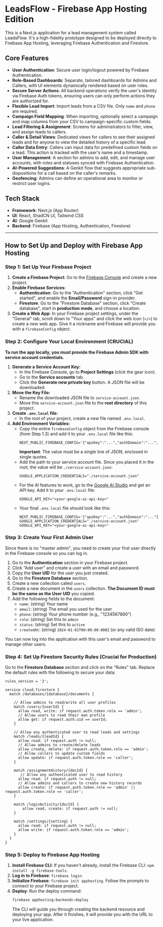 
# LeadsFlow - Firebase App Hosting Edition

This is a Next.js application for a lead management system called LeadsFlow. It's a high-fidelity prototype designed to be deployed directly to Firebase App Hosting, leveraging Firebase Authentication and Firestore.

## Core Features

-   **User Authentication**: Secure user login/logout powered by Firebase Authentication.
-   **Role-Based Dashboards**: Separate, tailored dashboards for Admins and Callers, with UI elements dynamically rendered based on user roles.
-   **Secure Server Actions**: All backend operations verify the user's identity via Firebase Auth tokens, ensuring users can only perform actions they are authorized for.
-   **Flexible Lead Import**: Import leads from a CSV file. Only `name` and `phone` are required.
-   **Campaign Field Mapping**: When importing, optionally select a campaign and map columns from your CSV to campaign-specific custom fields.
-   **Lead Filtering & Assignment**: Screens for administrators to filter, view, and assign leads to callers.
-   **Caller & Detail Views**: Dedicated views for callers to see their assigned leads and for anyone to view the detailed history of a specific lead.
-   **Caller Data Entry**: Callers can input data for predefined custom fields on a lead. This action is tracked with the user's name and a timestamp.
-   **User Management**: A section for admins to add, edit, and manage user accounts, with roles and statuses synced with Firebase Authentication.
-   **AI-Powered Suggestions**: A Genkit flow that suggests appropriate sub-dispositions for a call based on the caller's remarks.
-   **Geofencing**: Admins can define an operational area to monitor or restrict user logins.

## Tech Stack

-   **Framework**: Next.js (App Router)
-   **UI**: React, ShadCN UI, Tailwind CSS
-   **AI**: Google Genkit
-   **Backend**: Firebase (App Hosting, Authentication, Firestore)

---

## How to Set Up and Deploy with Firebase App Hosting

### Step 1: Set Up Your Firebase Project

1.  **Create a Firebase Project**: Go to the [Firebase Console](https://console.firebase.google.com/) and create a new project.
2.  **Enable Firebase Services**:
    *   **Authentication**: Go to the "Authentication" section, click "Get started", and enable the **Email/Password** sign-in provider.
    *   **Firestore**: Go to the "Firestore Database" section, click "Create database", start in **production mode**, and choose a location.
3.  **Create a Web App**: In your Firebase project settings, under the "General" tab, scroll down to "Your apps" and click the web icon (`</>`) to create a new web app. Give it a nickname and Firebase will provide you with a `firebaseConfig` object.

### Step 2: Configure Your Local Environment (CRUCIAL)

**To run the app locally, you must provide the Firebase Admin SDK with service account credentials.**

1.  **Generate a Service Account Key:**
    *   In the Firebase Console, go to **Project Settings** (click the gear icon).
    *   Go to the **Service accounts** tab.
    *   Click the **Generate new private key** button. A JSON file will be downloaded.
2.  **Move the Key File:**
    *   Rename the downloaded JSON file to `service-account.json`.
    *   Move this `service-account.json` file to the **root directory** of this project.
3.  **Create `.env.local` file:**
    *   In the root of your project, create a new file named `.env.local`.
4.  **Add Environment Variables:**
    *   Copy the entire `firebaseConfig` object from the Firebase console (from Step 1.3) and add it to your `.env.local` file like this:
        ```env
        NEXT_PUBLIC_FIREBASE_CONFIG='{"apiKey":"...","authDomain":"...","projectId":"...","storageBucket":"...","messagingSenderId":"...","appId":"...","measurementId":"..."}'
        ```
        **Important**: The value must be a single line of JSON, enclosed in single quotes.
    *   Add the path to your service account file. Since you placed it in the root, the value will be `./service-account.json`:
        ```env
        GOOGLE_APPLICATION_CREDENTIALS="./service-account.json"
        ```
    *   For the AI features to work, go to the [Google AI Studio](https://aistudio.google.com/) and get an API key. Add it to your `.env.local` file:
        ```env
        GOOGLE_API_KEY="<your-google-ai-api-key>"
        ```
    *   Your final `.env.local` file should look like this:
        ```env
        NEXT_PUBLIC_FIREBASE_CONFIG='{"apiKey":"...","authDomain":"..."}'
        GOOGLE_APPLICATION_CREDENTIALS="./service-account.json"
        GOOGLE_API_KEY="<your-google-ai-api-key>"
        ```

### Step 3: Create Your First Admin User

Since there is no "master admin", you need to create your first user directly in the Firebase console so you can log in.

1.  Go to the **Authentication** section in your Firebase project.
2.  Click "Add user" and create a user with an email and password.
3.  Copy the **User UID** for the user you just created.
4.  Go to the **Firestore Database** section.
5.  Create a new collection called `users`.
6.  Create a new document in the `users` collection. **The Document ID must be the same as the User UID** you copied.
7.  Add the following fields to the document:
    *   `name`: (string) Your name
    *   `email`: (string) The email you used for the user
    *   `phone`: (string) Your phone number (e.g., "1234567890")
    *   `role`: (string) Set this to `admin`
    *   `status`: (string) Set this to `active`
    *   `createdAt`: (string) `2024-01-01T00:00:00.000Z` (or any valid ISO date)

You can now log into the application with this user's email and password to manage other users.

### Step 4: Set Up Firestore Security Rules (Crucial for Production)

Go to the **Firestore Database** section and click on the "Rules" tab. Replace the default rules with the following to secure your data:

```
rules_version = '2';

service cloud.firestore {
  match /databases/{database}/documents {
    
    // Allow admins to read/write all user profiles
    match /users/{userId} {
      allow read, write: if request.auth.token.role == 'admin';
      // Allow users to read their own profile
      allow get: if request.auth.uid == userId;
    }
    
    // Allow any authenticated user to read leads and settings
    match /leads/{leadId} {
      allow read: if request.auth != null;
      // Allow admins to create/delete leads
      allow create, delete: if request.auth.token.role == 'admin';
      // Allow callers to update custom fields
      allow update: if request.auth.token.role == 'caller';
    }
    
    match /assignmentHistory/{docId} {
       // Allow any authenticated user to read history
      allow read: if request.auth != null;
      // Allow admins and callers to create new history records
      allow create: if request.auth.token.role == 'admin' || request.auth.token.role == 'caller';
    }
    
    match /loginActivity/{docId} {
        allow read, create: if request.auth != null;
    }
    
    match /settings/{setting} {
      allow read: if request.auth != null;
      allow write: if request.auth.token.role == 'admin';
    }
  }
}
```

### Step 5: Deploy to Firebase App Hosting

1.  **Install Firebase CLI**: If you haven't already, install the Firebase CLI: `npm install -g firebase-tools`.
2.  **Log in to Firebase**: `firebase login`.
3.  **Initialize Firebase**: `firebase init apphosting`. Follow the prompts to connect to your Firebase project.
4.  **Deploy**: Run the deploy command:
    ```bash
    firebase apphosting:backends:deploy
    ```
    The CLI will guide you through creating the backend resource and deploying your app. After it finishes, it will provide you with the URL to your live application.
